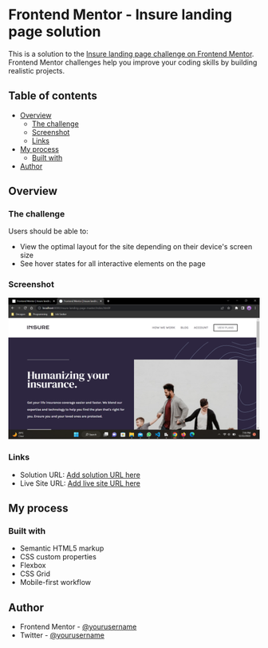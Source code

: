 # Frontend Mentor - Insure landing page solution

This is a solution to the [Insure landing page challenge on Frontend Mentor](https://www.frontendmentor.io/challenges/insure-landing-page-uTU68JV8). Frontend Mentor challenges help you improve your coding skills by building realistic projects. 

## Table of contents

- [Overview](#overview)
  - [The challenge](#the-challenge)
  - [Screenshot](#screenshot)
  - [Links](#links)
- [My process](#my-process)
  - [Built with](#built-with)
- [Author](#author)

## Overview

### The challenge

Users should be able to:

- View the optimal layout for the site depending on their device's screen size
- See hover states for all interactive elements on the page

### Screenshot

![](./design/Screenshot%20(86).png)

### Links

- Solution URL: [Add solution URL here](https://github.com/IcyEazy/IcyEazy-insure-landing-page.git)
- Live Site URL: [Add live site URL here](https://icyeazy.github.io/IcyEazy-insure-landing-page/)

## My process

### Built with

- Semantic HTML5 markup
- CSS custom properties
- Flexbox
- CSS Grid
- Mobile-first workflow

## Author

- Frontend Mentor - [@yourusername](https://www.frontendmentor.io/profile/IcyEazy)
- Twitter - [@yourusername](https://www.twitter.com/Ic_Eazy)